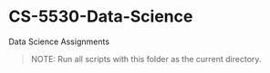 # CS-5530-Data-Science
Data Science Assignments

> NOTE: Run all scripts with this folder as the current directory.